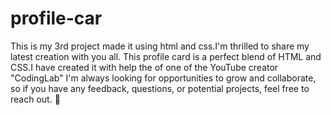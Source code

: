 # profile-car
This is my 3rd project made it using html and css.I'm thrilled to share my latest creation with you all. This profile card is a perfect blend of HTML and CSS.I have created it with help the of one of the YouTube creator "CodingLab" 
I'm always looking for opportunities to grow and collaborate, so if you have any feedback, questions, or potential projects, feel free to reach out. 🤝
